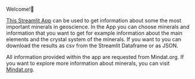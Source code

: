 Welcome!👋

[This Streamlit App](https://testauswahlminerale-bcybf6tgb5maialzhvrcv7.streamlit.app/) can be used to get information about some the most important minerals in geoscience. In the App you can choose minerals and information that you want to get for example information about the main elements  and the crystal system of the minerals. If you want to you can download the results as csv from the Streamlit Dataframe or as JSON.

All information provided within the app are requested from Mindat.org. If you want to explore more information about minerals, you can visit [Mindat.org](https://www.mindat.org).
